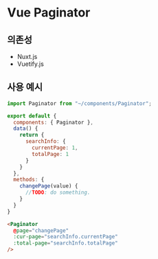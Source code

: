 # Vue Paginator

## 의존성
- Nuxt.js
- Vuetify.js

## 사용 예시

```jsx
import Paginator from "~/components/Paginator";

export default {
  components: { Paginator },
  data() {
    return {
      searchInfo: {
        currentPage: 1,
        totalPage: 1
      }
    }
  },
  methods: {
    changePage(value) {
      //TODO: do something.
    }
  }
}
```

```html
<Paginator 
  @page="changePage"
  :cur-page="searchInfo.currentPage"
  :total-page="searchInfo.totalPage" 
/>
```